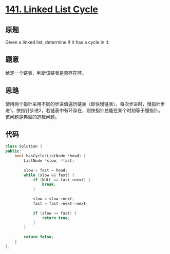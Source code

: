[141. Linked List Cycle](https://leetcode.com/problems/linked-list-cycle/)
======================

原题
----
Given a linked list, determine if it has a cycle in it.

题意
----
给定一个链表，判断该链表是否存在环。

思路
----
使用两个指针采用不同的步进值遍历链表（即快慢链表）。每次步进时，慢指针步进1，快指针步进2，若链表中有环存在，则快指针总能在某个时刻等于慢指针。该问题是典型的追赶问题。

代码
----
```C++
class Solution {
public:
	bool hasCycle(ListNode *head) {
		ListNode *slow, *fast;
		
		slow = fast = head;
		while (slow && fast) {
			if (NULL == fast->next) {
				break;
			}
			
			slow = slow->next;
			fast = fast->next->next;
			
			if (slow == fast) {
				return true;
			}
		}
		
		return false;
	}
};
```
